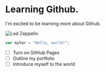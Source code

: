 # Learning Github.  
I'm excited to be learning more about Github.

![Led Zeppelin](https://cdn.britannica.com/47/243647-050-7C88FBF5/Led-Zeppelin-1968-studio-portrait-John-Bohham-Jimmy-Page-Robert-Plant-John-Paul-Jones.jpg)

``` javascript
var myVar = "Hello, world!";
```

- [ ] Turn on GitHub Pages
- [ ] Outline my portfolio
- [ ] Introduce myself to the world
